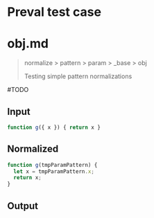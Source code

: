 # Preval test case

# obj.md

> normalize > pattern > param > _base > obj
>
> Testing simple pattern normalizations

#TODO

## Input

`````js filename=intro
function g({ x }) { return x }
`````

## Normalized

`````js filename=intro
function g(tmpParamPattern) {
  let x = tmpParamPattern.x;
  return x;
}
`````

## Output

`````js filename=intro

`````
